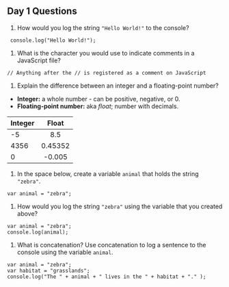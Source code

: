 ## Day 1 Questions

1. How would you log the string `"Hello World!"` to the console?
```
 console.log("Hello World!");
 ```

1. What is the character you would use to indicate comments in a JavaScript file?
```
// Anything after the // is registered as a comment on JavaScript
```

1. Explain the difference between an integer and a floating-point number?
  * **Integer:** a whole number - can be positive, negative, or 0.
  * **Floating-point number:** aka *float*; number with decimals.

  | Integer   | Float         |
| ------------|:-------------:|
| -5          | 8.5 |
| 4356        | 0.45352     |
| 0           | -0.005     |

1. In the space below, create a variable `animal` that holds the string `"zebra"`.
```
var animal = "zebra";
```

1. How would you log the string `"zebra"` using the variable that you created above?
```
var animal = "zebra";
console.log(animal);
```

1. What is concatenation? Use concatenation to log a sentence to the console using the variable `animal`.
```
var animal = "zebra";
var habitat = "grasslands";
console.log("The " + animal + " lives in the " + habitat + "." );
